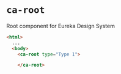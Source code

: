 # `ca-root`

Root component for Eureka Design System

```html
<html>
  ...
  <body>
    <ca-root type="Type 1">

    </ca-root>
```
